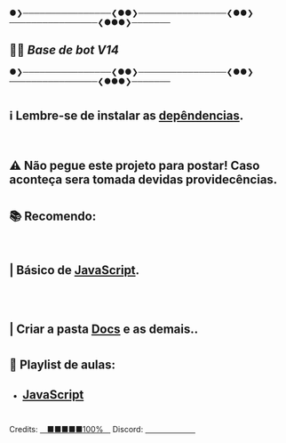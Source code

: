 
●❯────────────────❮●●❯────────────────❮●●❯────────────────❮●●●❯───────

## 👨‍💻 _Base de bot V14_


●❯────────────────❮●●❯────────────────❮●●❯────────────────❮●●●❯───────

#

 ## ℹ Lembre-se de instalar as [depêndencias](https://github.com/Anno-Ying/Bot-BASE/tree/master/docs/client/modules).
<br/>


 ## ⚠ Não pegue este projeto para postar! Caso aconteça sera tomada devidas providecências.
#

 ## 📚 Recomendo:

 <br>
 
 ## | Básico de [JavaScript](https://developer.mozilla.org/pt-BR/docs/Web/JavaScript).
 <br/>
<br/>
 
 ## | Criar a pasta [Docs](https://github.com/Anno-Ying/Bot-BASE/tree/master/docs) e as demais..

#
 ## 📖 Playlist de aulas:

 - ## [JavaScript](https://www.youtube.com/watch?v=BXqUH86F-kA&list=PLntvgXM11X6pi7mW0O4ZmfUI1xDSIbmTm)
 #






 Credits: [ㅤ■■■■■100%ㅤ](https://github.com/Anno-Ying) 
 Discord: [ㅤㅤㅤㅤㅤㅤㅤ](https://sourceb.in/XnGUqAO56T)





